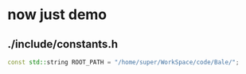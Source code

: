 # now just demo
## ./include/constants.h

```cpp
const std::string ROOT_PATH = "/home/super/WorkSpace/code/Bale/";
```
